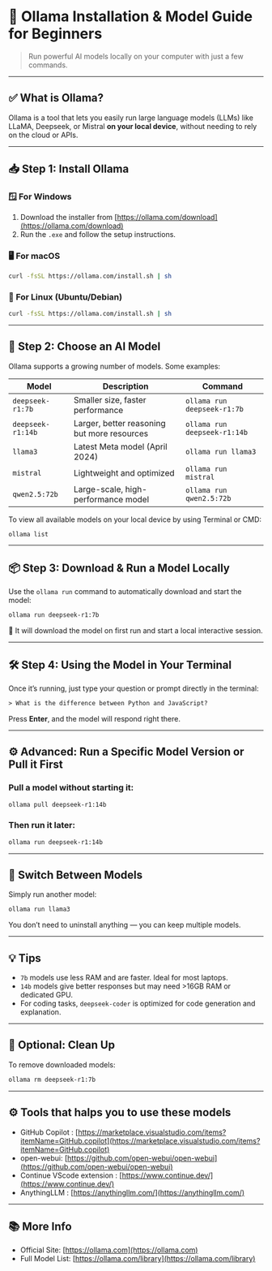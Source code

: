 # 🚀 Ollama Installation & Model Guide for Beginners

> Run powerful AI models locally on your computer with just a few commands.

---

## ✅ What is Ollama?

Ollama is a tool that lets you easily run large language models (LLMs) like LLaMA, Deepseek, or Mistral **on your local device**, without needing to rely on the cloud or APIs.

---

## 📥 Step 1: Install Ollama
### 🪟 For Windows
1. Download the installer from [https://ollama.com/download](https://ollama.com/download)
2. Run the `.exe` and follow the setup instructions.

### 🖥 For macOS
```bash
curl -fsSL https://ollama.com/install.sh | sh
```



### 🐧 For Linux (Ubuntu/Debian)
```bash
curl -fsSL https://ollama.com/install.sh | sh
```

---

## 🧠 Step 2: Choose an AI Model

Ollama supports a growing number of models. Some examples:

| Model                | Description                                 | Command                           |
|---------------------|---------------------------------------------|-----------------------------------|
| `deepseek-r1:7b` | Smaller size, faster performance            | `ollama run deepseek-r1:7b`    |
| `deepseek-r1:14b`| Larger, better reasoning but more resources | `ollama run deepseek-r1:14b`   |
| `llama3`            | Latest Meta model (April 2024)           | `ollama run llama3`               |
| `mistral`           | Lightweight and optimized                | `ollama run mistral`              |
| `qwen2.5:72b`           | Large-scale, high-performance model  | `ollama run qwen2.5:72b`              |

To view all available models on your local device by using Terminal or CMD:
```bash
ollama list
```

---

## 📦 Step 3: Download & Run a Model Locally

Use the `ollama run` command to automatically download and start the model:

```bash
ollama run deepseek-r1:7b
```

🔄 It will download the model on first run and start a local interactive session.

---

## 🛠 Step 4: Using the Model in Your Terminal

Once it’s running, just type your question or prompt directly in the terminal:

```txt
> What is the difference between Python and JavaScript?
```

Press **Enter**, and the model will respond right there.

---

## ⚙️ Advanced: Run a Specific Model Version or Pull it First

### Pull a model without starting it:
```bash
ollama pull deepseek-r1:14b
```

### Then run it later:
```bash
ollama run deepseek-r1:14b
```

---

## 🔄 Switch Between Models

Simply run another model:
```bash
ollama run llama3
```

You don’t need to uninstall anything — you can keep multiple models.

---

## 💡 Tips

- `7b` models use less RAM and are faster. Ideal for most laptops.
- `14b` models give better responses but may need >16GB RAM or dedicated GPU.
- For coding tasks, `deepseek-coder` is optimized for code generation and explanation.

---

## 🧽 Optional: Clean Up

To remove downloaded models:
```bash
ollama rm deepseek-r1:7b
```
---

## ⚙️ Tools that halps you to use these models
- GitHub Copilot : [https://marketplace.visualstudio.com/items?itemName=GitHub.copilot](https://marketplace.visualstudio.com/items?itemName=GitHub.copilot)
- open-webui: [https://github.com/open-webui/open-webui](https://github.com/open-webui/open-webui)
- Continue VScode extension : [https://www.continue.dev/](https://www.continue.dev/)
- AnythingLLM : [https://anythingllm.com/](https://anythingllm.com/)

  
---

## 📚 More Info

- Official Site: [https://ollama.com](https://ollama.com)
- Full Model List: [https://ollama.com/library](https://ollama.com/library)



